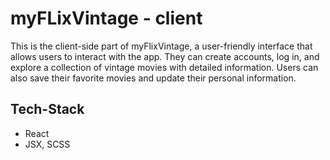 # myFLixVintage - client
This is the client-side part of myFlixVintage, a user-friendly interface that allows users to interact with the app. They can create accounts, log in, and explore a collection of vintage movies with detailed information. Users can also save their favorite movies and update their personal information.

## Tech-Stack
- React
- JSX, SCSS
